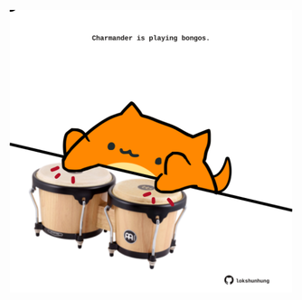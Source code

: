 <!-- built at 26/04/2021, 09:08:07 UTC -->
<p align="center">
  <img width="500" height="500" src="./ReadmeImage.svg">
</p>
